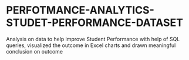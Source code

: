 # PERFOTMANCE-ANALYTICS-STUDET-PERFORMANCE-DATASET
Analysis on data to help improve Student Performance with help of  SQL queries, visualized the outcome in Excel charts and drawn meaningful conclusion on outcome
